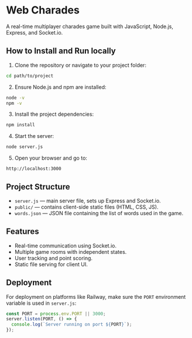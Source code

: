 # Web Charades

A real-time multiplayer charades game built with JavaScript, Node.js, Express, and Socket.io.

## How to Install and Run locally

1. Clone the repository or navigate to your project folder:
```bash
cd path/to/project
```

2. Ensure Node.js and npm are installed:
```bash
node -v
npm -v
```

3. Install the project dependencies:
```bash
npm install
```

4. Start the server:
```bash
node server.js
```

5. Open your browser and go to:
```
http://localhost:3000
```

## Project Structure

- `server.js` — main server file, sets up Express and Socket.io.
- `public/` — contains client-side static files (HTML, CSS, JS).
- `words.json` — JSON file containing the list of words used in the game.

## Features

- Real-time communication using Socket.io.
- Multiple game rooms with independent states.
- User tracking and point scoring.
- Static file serving for client UI.

## Deployment

For deployment on platforms like Railway, make sure the `PORT` environment variable is used in `server.js`:

```js
const PORT = process.env.PORT || 3000;
server.listen(PORT, () => {
  console.log(`Server running on port ${PORT}`);
});
```
